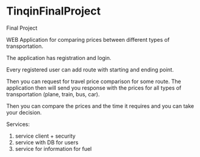 # TinqinFinalProject
Final Project

  WEB Application for comparing prices between different types of transportation.
  
  The application has registration and login.
  
  Every registered user can add route with starting and ending point.
  
  Then you can request for travel price comparison for some route. The application then will send you response with the prices for all types of transportation (plane, train, bus, car).  

Then you can compare the prices and the time it requires and you can take your decision.

Services:
1. service client + security
2. service with DB for users
3. service for information for fuel
  
